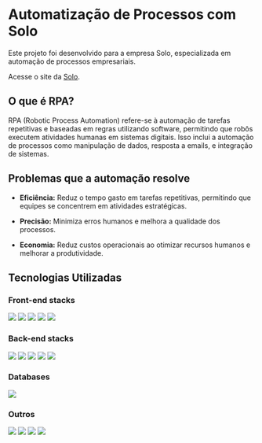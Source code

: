 # Automatização de Processos com Solo

Este projeto foi desenvolvido para a empresa Solo, especializada em automação de processos empresariais.

Acesse o site da [Solo](https://www.solosolutions.com.br).

## O que é RPA?

RPA (Robotic Process Automation) refere-se à automação de tarefas repetitivas e baseadas em regras utilizando software, permitindo que robôs executem atividades humanas em sistemas digitais. Isso inclui a automação de processos como manipulação de dados, resposta a emails, e integração de sistemas.

## Problemas que a automação resolve

- **Eficiência:** Reduz o tempo gasto em tarefas repetitivas, permitindo que equipes se concentrem em atividades estratégicas.
  
- **Precisão:** Minimiza erros humanos e melhora a qualidade dos processos.
  
- **Economia:** Reduz custos operacionais ao otimizar recursos humanos e melhorar a produtividade.

## Tecnologias Utilizadas

### Front-end stacks
<p align="left">
<img src="https://img.shields.io/badge/TypeScript-0D1117?style=for-the-badge&logo=typescript&labelColor=0D1117"/>
<img src="https://img.shields.io/badge/Shadcn%20UI-0D1117?style=for-the-badge&logo=shadcnui&labelColor=0D1117"/>
<img src="https://img.shields.io/badge/Next%20Js-0D1117?style=for-the-badge&logo=nextdotjs&labelColor=0D1117"/>
<img src="https://img.shields.io/badge/TailwindCSS-0D1117?style=for-the-badge&logo=tailwindcss&labelColor=0D1117"/>
<img src="https://img.shields.io/badge/JavaScript-0D1117?style=for-the-badge&logo=javascript&labelColor=0D1117"/>
</p>

### Back-end stacks
<p align="left">
<img src="https://img.shields.io/badge/TypeScript-0D1117?style=for-the-badge&logo=typescript&labelColor=0D1117"/>
<img src="https://img.shields.io/badge/Django-0D1117?style=for-the-badge&logo=django&labelColor=0D1117"/>
<img src="https://img.shields.io/badge/Node%20js-0D1117?style=for-the-badge&logo=nodedotjs&labelColor=0D1117"/>
<img src="https://img.shields.io/badge/JWT-0D1117?style=for-the-badge&logo=JSON%20web%20tokens&labelColor=0D1117"/>
<img src="https://img.shields.io/badge/Python-0D1117?style=for-the-badge&logo=python&labelColor=0D1117"/>
</p>

### Databases
<p align="left">
<img src="https://img.shields.io/badge/PostgreSQL-0D1117?style=for-the-badge&logo=postgresql&labelColor=0D1117"/>
</p>

### Outros
<p align="left">
<img src="https://img.shields.io/badge/AWS-0D1117?style=for-the-badge&logo=aws&labelColor=0D1117"/>
<img src="https://img.shields.io/badge/vscode-0D1117?style=for-the-badge&logo=vscode&labelColor=0D1117"/>
<img src="https://img.shields.io/badge/Insomnia-0D1117?style=for-the-badge&logo=insomnia&labelColor=0D1117"/>
<img src="https://img.shields.io/badge/Figma-0D1117?style=for-the-badge&logo=figma&labelColor=0D1117"/>
</p>

###

